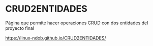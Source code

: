 # CRUD2ENTIDADES
Página que permite hacer operaciones CRUD con dos entidades del proyecto final

https://linux-ndob.github.io/CRUD2ENTIDADES/
